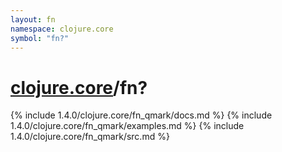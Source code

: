 ```yaml
---
layout: fn
namespace: clojure.core
symbol: "fn?"
---
```


# [clojure.core](../)/fn?

{% include 1.4.0/clojure.core/fn_qmark/docs.md %}
{% include 1.4.0/clojure.core/fn_qmark/examples.md %}
{% include 1.4.0/clojure.core/fn_qmark/src.md %}

